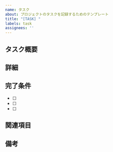 ```yaml
---
name: タスク
about: プロジェクトのタスクを記録するためのテンプレート
title: "[TASK] "
labels: task
assignees: ''
---
```


## タスク概要
<!-- タスクの目的と内容を簡潔に説明してください -->

## 詳細
<!-- 具体的な実装内容や変更点を記載してください -->

## 完了条件
<!-- タスクが完了したと判断するための条件を箇条書きで記載してください -->
- [ ] 
- [ ] 
- [ ] 

## 関連項目
<!-- 関連するIssue、ドキュメント、リソースなどをリンクしてください -->

## 備考
<!-- その他補足情報があれば記載してください --> 